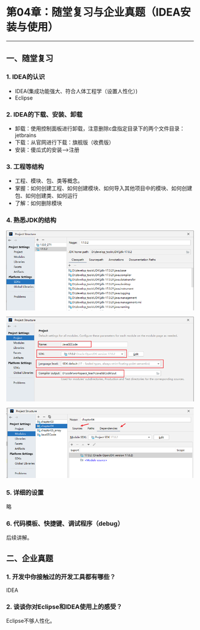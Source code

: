 # 第04章：随堂复习与企业真题（IDEA安装与使用）

***

## 一、随堂复习

### 1. IDEA的认识

- IDEA(集成功能强大、符合人体工程学（设置人性化）)
- Eclipse

### 2. IDEA的下载、安装、卸载

- 卸载：使用控制面板进行卸载，注意删除c盘指定目录下的两个文件目录：jetbrains
- 下载：从官网进行下载：旗舰版（收费版）
- 安装：傻瓜式的安装-->注册

### 3. 工程等结构

- 工程、模块、包、类等概念。
- 掌握：如何创建工程、如何创建模块、如何导入其他项目中的模块、如何创建包、如何创建类、如何运行
- 了解：如何删除模块

### 4. 熟悉JDK的结构

![image-20221115165103208](images/image-20221115165103208.png)

![image-20221115165123046](images/image-20221115165123046.png)

![image-20221115165138209](images/image-20221115165138209.png)

### 5. 详细的设置

略

### 6. 代码模板、快捷键、调试程序（debug）

后续讲解。

## 二、企业真题

### 1. 开发中你接触过的开发工具都有哪些？

IDEA

### 2. 谈谈你对Eclipse和IDEA使用上的感受？

Eclipse不够人性化。







